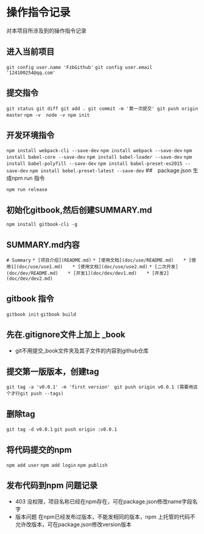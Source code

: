 # 操作指令记录

对本项目所涉及到的操作指令记录

## 进入当前项目

``` git config user.name 'FzbGithub' ```
``` git config user.email '124100254@qq.com' ```
## 提交指令

``` git status git diff git add . git commit -m '第一次提交' git push origin master ```
``` npm -v  node -v npm init ```

## 开发环境指令

``` npm install webpack-cli --save-dev ```
``` npm install webpack --save-dev ```
``` npm install babel-core --save-dev ```
``` npm install babel-loader --save-dev ```
``` npm install babel-polyfill --save-dev ```
``` npm install babel-preset-es2015 --save-dev ```
``` npm install bebel-preset-latest --save-dev ```
##　package.json 生成npm run 指令

``` npm run release ```

## 初始化gitbook,然后创建SUMMARY.md
``` npm install gitbook-cli -g ```

## SUMMARY.md内容

``` # Summary ```
``` * [项目介绍](README.md) ```
``` * [使用文档](doc/use/README.md) ```
```    * [使用1](doc/use/use1.md) ```
```    * [使用文档](doc/use/use2.md) ```
``` * [二次开发](doc/dev/README.md) ```
```    * [开发1](doc/dev/dev1.md) ```
```    * [开发2](doc/dev/dev2.md) ```

## gitbook 指令

``` gitbook init ```
``` gitbook build ```

## 先在.gitignore文件上加上 _book

- git不用提交_book文件夹及其子文件的内容到github仓库

## 提交第一版版本，创建tag

``` git tag -a 'v0.0.1' -m 'first version' ```
``` git push origin v0.0.1 (需要用这个才行git push --tags)``` 

## 删除tag

``` git tag -d v0.0.1 ```
``` git push origin :v0.0.1 ```

## 将代码提交的npm 

``` npm add user ```
``` npm add login ```
``` npm publish ```

## 发布代码到npm 问题记录

- 403 没权限，项目名称已经在npm存在，可在package.json修改name字段名字
- 版本问题 在npm已经发布过版本，不能发相同的版本，npm 上托管的代码不允许改版本，可在package.json修改version版本




